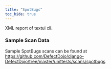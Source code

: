 ```yaml
---
title: "SpotBugs"
toc_hide: true
---
```

XML report of textui cli.

### Sample Scan Data
Sample SpotBugs scans can be found at https://github.com/DefectDojo/django-DefectDojo/tree/master/unittests/scans/spotbugs.